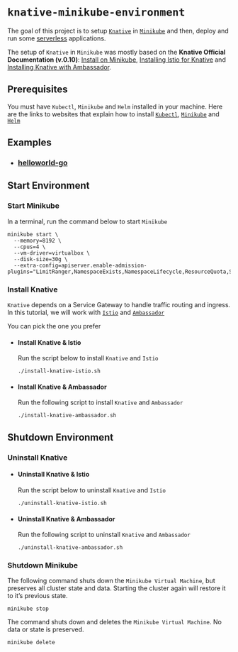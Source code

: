 # `knative-minikube-environment`

The goal of this project is to setup [`Knative`](https://knative.dev/) in [`Minikube`](https://github.com/kubernetes/minikube) and then, deploy and run some [serverless](https://martinfowler.com/articles/serverless.html) applications.

The setup of `Knative` in `Minikube` was mostly based on the **Knative Official Documentation (v.0.10)**: [Install on Minikube](https://knative.dev/docs/install/knative-with-minikube/), [Installing Istio for Knative](https://knative.dev/docs/install/installing-istio) and [Installing Knative with Ambassador](https://knative.dev/docs/install/knative-with-ambassador/).

## Prerequisites

You must have `Kubectl`, `Minikube` and `Helm` installed in your machine. Here are the links to websites that explain how to install [`Kubectl`](https://kubernetes.io/docs/tasks/tools/install-kubectl/), [`Minikube`](https://kubernetes.io/docs/tasks/tools/install-minikube/) and [`Helm`](https://helm.sh/docs/intro/install/)

## Examples

- ### [helloworld-go](https://github.com/ivangfr/knative-minikube-environment/tree/master/helloworld-go)

## Start Environment

### Start Minikube

In a terminal, run the command below to start `Minikube`
```
minikube start \
  --memory=8192 \
  --cpus=4 \
  --vm-driver=virtualbox \
  --disk-size=30g \
  --extra-config=apiserver.enable-admission-plugins="LimitRanger,NamespaceExists,NamespaceLifecycle,ResourceQuota,ServiceAccount,DefaultStorageClass,MutatingAdmissionWebhook"
```

### Install Knative

`Knative` depends on a Service Gateway to handle traffic routing and ingress. In this tutorial, we will work with [`Istio`](https://istio.io/) and [`Ambassador`](https://www.getambassador.io/)

You can pick the one you prefer

- #### Install Knative & Istio

  Run the script below to install `Knative` and `Istio`
  ```
  ./install-knative-istio.sh
  ```

- #### Install Knative & Ambassador

  Run the following script to install `Knative` and `Ambassador`
  ```
  ./install-knative-ambassador.sh
  ```

## Shutdown Environment

### Uninstall Knative

- #### Uninstall Knative & Istio

  Run the script below to uninstall `Knative` and `Istio`
  ```
  ./uninstall-knative-istio.sh
  ```

- #### Uninstall Knative & Ambassador

  Run the following script to uninstall `Knative` and `Ambassador`
  ```
  ./uninstall-knative-ambassador.sh
  ```

### Shutdown Minikube

The following command shuts down the `Minikube Virtual Machine`, but preserves all cluster state and data. Starting the cluster again will restore it to it’s previous state.
```
minikube stop
```

The command shuts down and deletes the `Minikube Virtual Machine`. No data or state is preserved.
```
minikube delete
```
